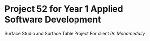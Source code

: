 # Project 52 for Year 1 Applied Software Development
Surface Studio and Surface Table Project
For client *Dr. Mohamedally*